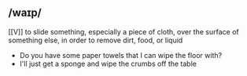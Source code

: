 ## /waɪp/
[[V]]
to slide something, especially a piece of cloth, over the surface of something else, in order to remove dirt, food, or liquid

- Do you have some paper towels that I can wipe the floor with?
- I'll just get a sponge and wipe the crumbs off the table